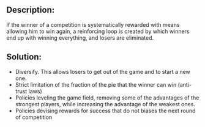 ## Description:

If the winner of a competition is systematically rewarded with means allowing him to win again, a reinforcing loop is created by which winners end up with winning everything, and losers are eliminated.

## Solution:

- Diversify. This allows losers to get out of the game and to start a new one.
- Strict limitation of the fraction of the pie that the winner can win (anti-trust laws)
- Policies leveling the game field, removing some of the advantages of the strongest players, while increasing the advantage of the weakest ones.
- Policies devising rewards for success that do not biases the next round of competition
